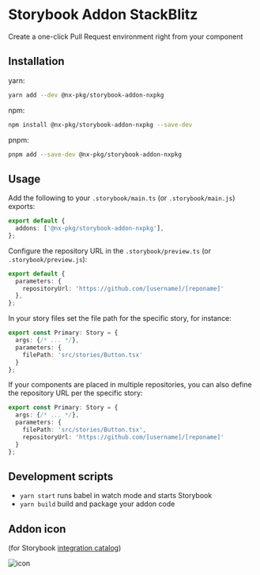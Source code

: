 # Storybook Addon StackBlitz
Create a one-click Pull Request environment right from your component

## Installation

yarn:
```bash
yarn add --dev @nx-pkg/storybook-addon-nxpkg
```

npm:
```bash
npm install @nx-pkg/storybook-addon-nxpkg --save-dev
```

pnpm:
```bash
pnpm add --save-dev @nx-pkg/storybook-addon-nxpkg
```

## Usage

Add the following to your `.storybook/main.ts` (or `.storybook/main.js`) exports:

```typescript
export default {
  addons: ['@nx-pkg/storybook-addon-nxpkg'],
};
```

Configure the repository URL in the `.storybook/preview.ts` (or `.storybook/preview.js`):
```typescript
export default {
  parameters: {
    repositoryUrl: 'https://github.com/[username]/[reponame]'
  },
};
```

In your story files set the file path for the specific story, for instance:
```typescript
export const Primary: Story = {
  args: {/* ... */},
  parameters: {
    filePath: 'src/stories/Button.tsx'
  }
};
```

If your components are placed in multiple repositories, you can also define the repository URL per the specific story:
```typescript
export const Primary: Story = {
  args: {/* ... */},
  parameters: {
    filePath: 'src/stories/Button.tsx',
    repositoryUrl: 'https://github.com/[username]/[reponame]'
  }
};
```


## Development scripts

- `yarn start` runs babel in watch mode and starts Storybook
- `yarn build` build and package your addon code

## Addon icon

(for Storybook [integration catalog](https://storybook.js.org/integrations))

![icon](https://github.com/nxpkg/storybook-addon-nxpkg/assets/1511906/d8b5c029-8633-4d16-8a9e-5d5fe8456aeb)
